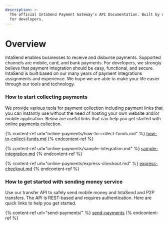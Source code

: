 ```yaml
---
description: >-
  The official IntaSend Payment Gateway's API Documentation. Built by developers
  for developers.
---
```


# Overview

IntaSend enables businesses to receive and disburse payments. Supported channels are mobile, card, and bank payments. For developers, we strongly believe that payment integration should be easy, functional, and secure. IntaSend is built based on our many years of payment integrations assignments and experience. We hope we are able to make your life easier through our tools and technology.

### How to start collecting payments

We provide various tools for payment collection including payment links that you can instantly use without the need of hosting your own website and/or mobile application. Below are useful links that can help you get started with online payments collection.

{% content-ref url="online-payments/how-to-collect-funds.md" %}
[how-to-collect-funds.md](online-payments/how-to-collect-funds.md)
{% endcontent-ref %}

{% content-ref url="online-payments/sample-integration.md" %}
[sample-integration.md](online-payments/sample-integration.md)
{% endcontent-ref %}

{% content-ref url="online-payments/express-checkout.md" %}
[express-checkout.md](online-payments/express-checkout.md)
{% endcontent-ref %}

### How to get started with sending money service

Use our transfer API to safely send mobile money and IntaSend and P2P transfers. The API is REST-based and requires authentication. Here are quick links to help you get started.

{% content-ref url="send-payments/" %}
[send-payments](send-payments/)
{% endcontent-ref %}
